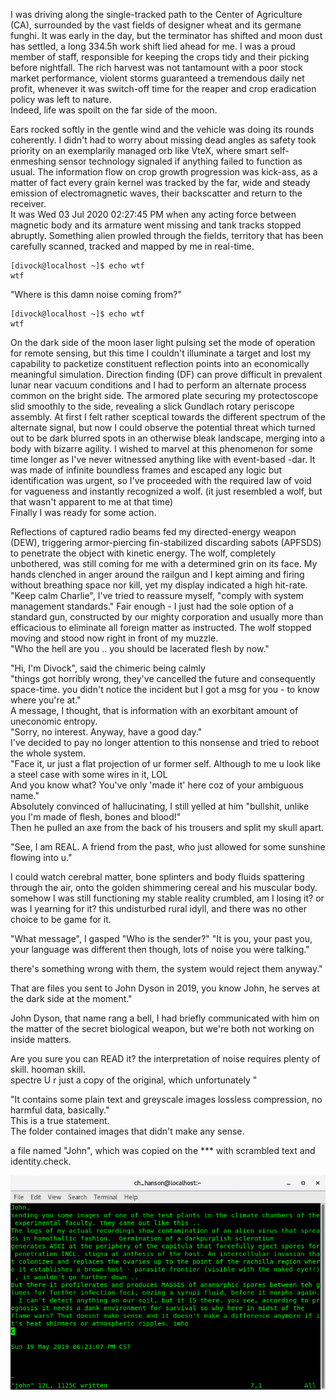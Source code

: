 I was driving along the single-tracked path to the Center of Agriculture (CA), surrounded by the vast fields of designer wheat and its germane funghi. It was early in the day, but the terminator has shifted and moon dust has settled, a long 334.5h work shift lied ahead for me. I was a proud member of staff, responsible for keeping the crops tidy and their picking before nightfall. 
The rich harvest was not tantamount with a poor stock market performance, violent storms guaranteed a tremendous daily net profit, whenever it was switch-off time for the reaper and crop eradication policy was left to nature.<br> 
Indeed, life was spoilt on the far side of the moon.

Ears rocked softly in the gentle wind and the vehicle was doing its rounds coherently. I didn't had to worry about missing dead angles as safety took priority on an exemplarily managed orb like VteX, where smart self-enmeshing sensor technology signaled if anything failed to function as usual. The information flow on crop growth progression was kick-ass, as a matter of fact every grain kernel was tracked by the far, wide and steady emission of electromagnetic waves, their backscatter and return to the receiver.<br>
It was Wed 03 Jul 2020 02:27:45 PM when any acting force between magnetic body and its armature went missing and tank tracks stopped abruptly. Something alien prowled through the fields, territory that has been carefully scanned, tracked and mapped by me in real-time.
```
[divock@localhost ~]$ echo wtf
wtf
```
"Where is this damn noise coming from?"<br>
```
[divock@localhost ~]$ echo wtf
wtf
```
On the dark side of the moon laser light pulsing set the mode of operation for remote sensing, but this time I couldn't illuminate a target and lost my capability to packetize constituent reflection points into an economically meaningful simulation. Direction finding (DF) can prove difficult in prevalent lunar near vacuum conditions and I had to perform an alternate process common on the bright side. The armored plate securing my protectoscope slid smoothly to the side, revealing a slick Gundlach rotary periscope assembly. At first I felt rather sceptical towards the different spectrum of the alternate signal, but now I could observe the potential threat which turned out to be dark blurred spots in an otherwise bleak landscape, merging into a body with bizarre agility. I wished to marvel at this phenomenon for some time longer as I've never witnessed anything like with event-based -dar.
It was made of infinite boundless frames and escaped any logic but identification was urgent, so I've proceeded with the required law of void for vagueness and instantly recognized a wolf.
(it just resembled a wolf, but that wasn't apparent to me at that time)<br>
Finally I was ready for some action.

Reflections of captured radio beams fed my directed-energy weapon (DEW), triggering armor-piercing fin-stabilized discarding sabots (APFSDS) to penetrate the object with kinetic energy. The wolf, completely unbothered, was still coming for me with a determined grin on its face. My hands clenched in anger around the railgun and I kept aiming and firing without breathing space nor kill, yet my display indicated a high hit-rate. "Keep calm Charlie", I've tried to reassure myself, "comply with system management standards." Fair enough - I just had the sole option of a standard gun, constructed by our mighty corporation and usually more than efficacious to eliminate all foreign matter as instructed. The wolf stopped moving and stood now right in front of my muzzle.<br>
"Who the hell are you .. you should be lacerated flesh by now."

"Hi, I'm Divock", said the chimeric being calmly<br>
"things got horribly wrong, they've cancelled the future and consequently space-time. you didn't notice the incident but I got a msg for you - to know where you're at."<br> 
A message, I thought, that is information with an exorbitant amount of uneconomic entropy.<br>
"Sorry, no interest. Anyway, have a good day."<br>
I've decided to pay no longer attention to this nonsense and tried to reboot the whole system.<br>
"Face it, ur just a flat projection of ur former self. Although to me u look like a steel case with some wires in it, LOL<br>
And you know what? You've only 'made it' here coz of your ambiguous name."<br>
Absolutely convinced of hallucinating, I still yelled at him "bullshit, unlike you I'm made of flesh, bones and blood!"<br>
Then he pulled an axe from the back of his trousers and split my skull apart.

"See, I am REAL. A friend from the past, who just allowed for some sunshine flowing into u."

I could watch cerebral matter, bone splinters and body fluids spattering through the air, onto the golden shimmering cereal and his muscular body. 
somehow I was still functioning
my stable reality crumbled, 
am I losing it?
or was I yearning for it?
this undisturbed rural idyll, 
and there was no other choice to be game for it.

"What message", I gasped
"Who is the sender?" 
"It is you, your past you, your language was different then though, lots of noise you were talking."<br>




there's something wrong with them, the system would reject them anyway."

That are files you sent to John Dyson in 2019, you know John, he serves at the dark side at the moment." 

John Dyson, that name rang a bell, I had briefly communicated with him on the matter of the secret biological weapon, but we're both not working on inside matters.

Are you sure you can READ it? the interpretation of noise requires plenty of skill. hooman skill.<br>
spectre
 U r just a copy of the original, which unfortunately "<br>


 "It contains some plain text and  greyscale images lossless compression, no harmful data, basically."<br>
This is a true statement.<br>
The folder contained images that didn't make any sense. 

a file named "John", which was copied on the ***
with scrambled text
and identity.check.

![](https://github.com/the-vtex-files/the-vtex-files.github.io/blob/master/images/letter.gif)
